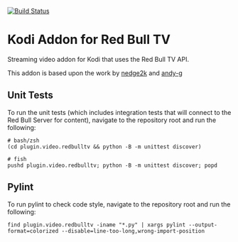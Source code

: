 [![Build Status](https://travis-ci.org/andy-g/kodi.plugin.video.redbulltv.svg?branch=add_tests_and_refactor)](https://travis-ci.org/andy-g/kodi.plugin.video.redbulltv)

# Kodi Addon for Red Bull TV

Streaming video addon for Kodi that uses the Red Bull TV API.

This addon is based upon the work by [nedge2k](https://github.com/nedge2k/kodi.plugin.video.redbulltv2) and [andy-g](https://github.com/andy-g/kodi.plugin.video.redbulltv2)

## Unit Tests
To run the unit tests (which includes integration tests that will connect to the Red Bull Server for content), navigate to the repository root and run the following:

```Shell
# bash/zsh
(cd plugin.video.redbulltv && python -B -m unittest discover)

# fish
pushd plugin.video.redbulltv; python -B -m unittest discover; popd
```

## Pylint
To run pylint to check code style, navigate to the repository root and run the following:

```Shell
find plugin.video.redbulltv -iname "*.py" | xargs pylint --output-format=colorized --disable=line-too-long,wrong-import-position
```
